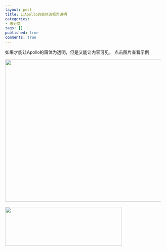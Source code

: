 ```yaml
---
layout: post
title: 让Apollo的窗体边框为透明
categories:
- 未分类
tags: []
published: true
comments: true
---
```

<p><p>
如果才能让Apollo的窗体为透明，但是又能让内容可见， 点击图片查看示例
</p>
<p>
<a href="http://theflexblog.com/examples/apollo/nonrect/nonrect.air" target="_blank"><img src="/image.axd?picture=nonrect.jpg" alt="" width="630" height="459" /></a>&nbsp;<br />
<img src="/image.axd?picture=nonrect.gif" alt="" width="378" height="125" />
</p>
</p>
